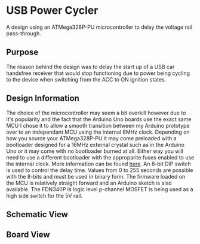 # USB Power Cycler
A design using an ATMega328P-PU microcontroller to delay the voltage rail pass-through.

## Purpose
The reason behind the design was to delay the start up of a USB car handsfree receiver that would stop functioning due to power being cycling to the device when switching from the ACC to ON ignition states.

## Design Information
The choice of the microcontroller may seem a bit overkill however due to it's popularity and the fact that the Arduino Uno boards use the exact same MCU I chose it to allow a smooth transition between my Arduino prototype over to an independant MCU using the internal 8MHz clock. Depending on how you source your ATMega328P-PU it may come preloaded with a bootloader designed for a 16MHz external crystal such as in the Arduino Uno or it may come with no bootloader burned at all. Either way you will need to use a different bootloader with the approparite fuses enabled to use the internal clock. More information can be found [here](https://www.arduino.cc/en/Tutorial/ArduinoToBreadboard). An 8-bit DIP switch is used to control the delay time. Values from 0 to 255 seconds are possible with the 8-bits and must be used in binary form. The firmware loaded on the MCU is relatively straight forward and an Arduino sketch is also available. The FDN340P is logic level p-channel MOSFET is being used as a high side switch for the 5V rail.

## Schematic View

## Board View






